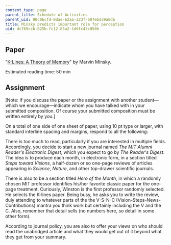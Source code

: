 ```yaml
---
content_type: page
parent_title: Schedule of Activities
parent_uid: 00c0bcfd-0dae-62aa-223f-607ebd39a0db
title: Minsky predicts important role for perception
uid: dc769ccb-825b-fc12-85a2-1d6fc43c058b
---
```


Paper
-----

"[K-Lines: A Theory of Memory](https://dspace.mit.edu/handle/1721.1/5739)" by Marvin Minsky.

Estimated reading time: 50 min

Assignment
----------

\[Note: If you discuss the paper or the assignment with another student—which we encourage—indicate whom you have talked with in your submitted composition. Of course your submitted composition must be written entirely by you.\]

On a total of one side of one sheet of paper, using 10 pt type or larger, with standard interline spacing and margins, respond to all the following:

There is too much to read, particularly if you are interested in multiple fields. Accordingly, you decide to start a new journal named _The MIT Alumni Reader's Electronic Digest_, which you expect to go by _The Reader's Digest_. The idea is to produce each month, in electronic form, in a section titled _Steps toward Visions_, a half-dozen or so one-page reviews of articles appearing in _Science_, _Nature_, and other top-drawer scientific journals.

There is also to be a section titled _Hero of the Month_, in which a randomly chosen MIT professor identifies his/her favorite classic paper for the one-page treatment. Curiously, Winston is the first professor randomly selected. He selects the K-lines paper. Being busy, he asks you to write the review, duly attending to whatever parts of the the V-S-N-C (Vision-Steps-News-Contributions) mantra you think work but certainly including the V and the C. Also, remember that detail sells (no numbers here, so detail in some other form).

According to journal policy, you are also to offer your views on who should read the unabridged article and what they would get out of it beyond what they get from your summary.